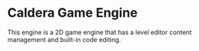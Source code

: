# Caldera Game Engine

This engine is a 2D game engine that has a level editor content management and built-in code editing.